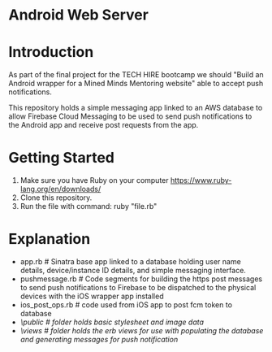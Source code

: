 # Android Web Server

# Introduction

As part of the final project for the TECH HIRE bootcamp we should "Build an Android wrapper for a Mined Minds Mentoring website"  able to accept push notifications.

This repository holds a simple messaging app linked to an AWS database to allow Firebase Cloud Messaging to be used to send push notifications to the Android app and receive post requests from the app.

# Getting Started

1. Make sure you have Ruby on your computer https://www.ruby-lang.org/en/downloads/
2. Clone this repository.
3. Run the file with command: ruby "file.rb"


# Explanation
- app.rb   # Sinatra base app linked to a database holding user name details, device/instance ID details, and simple messaging interface.
- pushmessage.rb # Code segments for building the https post messages to send push notifications to Firebase to be dispatched to the physical devices with the iOS wrapper app installed
- ios_post_ops.rb # code used from iOS app to post fcm token to database
- *\public  # folder holds basic stylesheet and image data*
- *\views   # folder holds the erb views for use with populating the database and generating messages for push notification*
